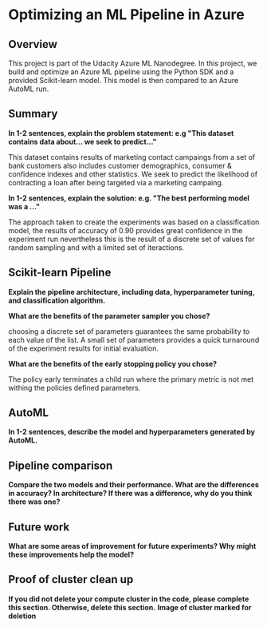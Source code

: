# Optimizing an ML Pipeline in Azure

## Overview
This project is part of the Udacity Azure ML Nanodegree.
In this project, we build and optimize an Azure ML pipeline using the Python SDK and a provided Scikit-learn model.
This model is then compared to an Azure AutoML run.

## Summary
**In 1-2 sentences, explain the problem statement: e.g "This dataset contains data about... we seek to predict..."**


This dataset contains results of marketing contact campaings from a set of bank customers also includes customer demographics, consumer & confidence indexes 
and other statistics. We seek to predict the likelihood of contracting a loan after being targeted via a marketing campaing.  


**In 1-2 sentences, explain the solution: e.g. "The best performing model was a ..."**

The approach taken to create the experiments was based on a classification model, the results of accuracy of 0.90 provides great confidence in the experiment run
nevertheless this is the result of a discrete set of values for random sampling and with a limited set of iteractions. 


## Scikit-learn Pipeline
**Explain the pipeline architecture, including data, hyperparameter tuning, and classification algorithm.**

**What are the benefits of the parameter sampler you chose?**

choosing a discrete set of parameters guarantees the same probability to each value of the list. A small set of parameters provides a quick turnaround of the
experiment results for initial evaluation.

**What are the benefits of the early stopping policy you chose?**

The policy early terminates a child run where the primary metric is not met withing the policies defined parameters.

## AutoML
**In 1-2 sentences, describe the model and hyperparameters generated by AutoML.**

## Pipeline comparison
**Compare the two models and their performance. What are the differences in accuracy? In architecture? If there was a difference, why do you think there was one?**

## Future work
**What are some areas of improvement for future experiments? Why might these improvements help the model?**

## Proof of cluster clean up
**If you did not delete your compute cluster in the code, please complete this section. Otherwise, delete this section.**
**Image of cluster marked for deletion**
